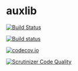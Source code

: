auxlib
======


[![Build Status](https://travis-ci.org/kalefranz/auxlib.svg?branch=develop)](https://travis-ci.org/kalefranz/auxlib)

[![Build status](https://ci.appveyor.com/api/projects/status/epk1egfkid8wyd6r?svg=true)](https://ci.appveyor.com/project/kalefranz/auxlib)

[![codecov.io](https://codecov.io/github/kalefranz/auxlib/coverage.svg?branch=develop)](https://codecov.io/github/kalefranz/auxlib?branch=develop)

[![Scrutinizer Code Quality](https://scrutinizer-ci.com/g/kalefranz/auxlib/badges/quality-score.png?b=develop)](https://scrutinizer-ci.com/g/kalefranz/auxlib/?branch=develop)